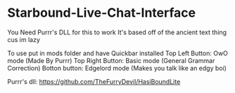 # Starbound-Live-Chat-Interface
You Need Purrr's DLL for this to work It's based off of the ancient text thing cus im lazy

To use put in mods folder and have Quickbar installed 
Top Left Button: OwO mode (Made By Purrr)
Top Right Button: Basic mode (General Grammar Correction)
Botton button: Edgelord mode (Makes you talk like an edgy boi)

Purrr's dll: https://github.com/TheFurryDevil/HasiBoundLite
